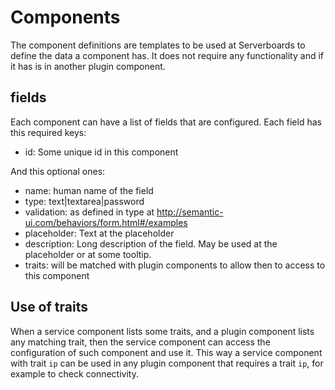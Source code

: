 # Components

The component definitions are templates to be used at Serverboards
to define the data a component has. It does not require any functionality
and if it has is in another plugin component.

## fields

Each component can have a list of fields that are configured. Each field has
this required keys:

* id: Some unique id in this component

And this optional ones:

* name: human name of the field
* type: text|textarea|password
* validation: as defined in type at http://semantic-ui.com/behaviors/form.html#/examples
* placeholder: Text at the placeholder
* description: Long description of the field. May be used at the placeholder or
  at some tooltip.
* traits: will be matched with plugin components to allow then to access to this
  component

## Use of traits

When a service component lists some traits, and a plugin component lists any
matching trait, then the service component can access the configuration of such
component and use it. This way a service component with trait `ip` can be used
in any plugin component that requires a trait `ip`, for example to check
connectivity.
